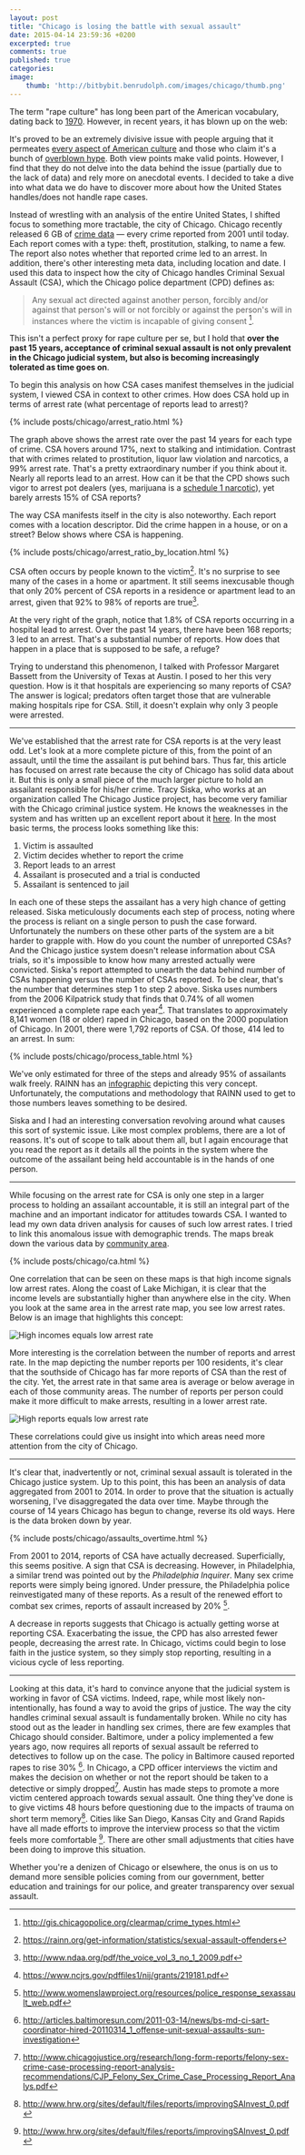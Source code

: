 ```yaml
---
layout: post
title: "Chicago is losing the battle with sexual assault"
date: 2015-04-14 23:59:36 +0200
excerpted: true
comments: true
published: true
categories:
image:
    thumb: 'http://bitbybit.benrudolph.com/images/chicago/thumb.png'
---
```


The term "rape culture" has long been part of the American vocabulary, dating back to [1970](http://en.wikipedia.org/wiki/Rape_culture#cite_note-Smith2004-11). However, in recent years, it has blown up on the web:

<div style="text-align:center">
<script type="text/javascript" src="//www.google.com/trends/embed.js?hl=en-US&q=rape+culture&tz&content=1&cid=TIMESERIES_GRAPH_0&export=5&w=500&h=330"></script>
</div>

<!-- more -->

It's proved to be an extremely divisive issue with people arguing that it permeates [every aspect of American culture](http://www.thenation.com/blog/172024/americas-rape-problem-we-refuse-admit-there-one) and those who claim it's a bunch of [overblown hype](http://time.com/30545/its-time-to-end-rape-culture-hysteria/). Both view points make valid points. However, I find that they do not delve into the data behind the issue (partially due to the lack of data) and rely more on anecdotal events. I decided to take a dive into what data we do have to discover more about how the United States handles/does not handle rape cases.

Instead of wrestling with an analysis of the entire United States, I shifted focus to something more tractable, the city of Chicago. Chicago recently released 6 GB of [crime data](https://data.cityofchicago.org/Public-Safety/Crimes-2001-to-present/ijzp-q8t2) — every crime reported from 2001 until today. Each report comes with a type: theft, prostitution, stalking, to name a few. The report also notes whether that reported crime led to an arrest. In addition, there's other interesting meta data, including location and date. I used this data to inspect how the city of Chicago handles Criminal Sexual Assault (CSA), which the Chicago police department (CPD) defines as:

> Any sexual act directed against another person, forcibly and/or against that person's will or not forcibly or against the person's will in instances where the victim is incapable of giving consent [^1].

This isn't a perfect proxy for rape culture per se, but I hold that **over the past 15 years, acceptance of criminal sexual assault is not only prevalent in the Chicago judicial system, but also is becoming increasingly tolerated as time goes on**.

To begin this analysis on how CSA cases manifest themselves in the judicial system, I viewed CSA in context to other crimes. How does CSA hold up in terms of arrest rate (what percentage of reports lead to arrest)?

{% include posts/chicago/arrest_ratio.html %}

The graph above shows the arrest rate over the past 14 years for each type of crime. CSA hovers around 17%, next to stalking and intimidation. Contrast that with crimes related to prostitution, liquor law violation and narcotics, a 99% arrest rate. That's a pretty extraordinary number if you think about it. Nearly all reports lead to an arrest. How can it be that the CPD shows such vigor to arrest pot dealers (yes, marijuana is a [schedule 1 narcotic](http://www.drugs.com/article/csa-schedule-1.html)), yet barely arrests 15% of CSA reports?

The way CSA manifests itself in the city is also noteworthy. Each report comes with a location descriptor. Did the crime happen in a house, or on a street? Below shows where CSA is happening.

{% include posts/chicago/arrest_ratio_by_location.html %}

CSA often occurs by people known to the victim[^2]. It's no surprise to see many of the cases in a home or apartment. It still seems inexcusable though that only 20% percent of CSA reports in a residence or apartment lead to an arrest, given that 92% to 98% of reports are true[^3].

At the very right of the graph, notice that 1.8% of CSA reports occurring in a hospital lead to arrest. Over the past 14 years, there have been 168 reports; 3 led to an arrest. That's a substantial number of reports. How does that happen in a place that is supposed to be safe, a refuge?

Trying to understand this phenomenon, I talked with Professor Margaret Bassett from the University of Texas at Austin. I posed to her this very question. How is it that hospitals are experiencing so many reports of CSA? The answer is logical; predators often target those that are vulnerable making hospitals ripe for CSA. Still, it doesn't explain why only 3 people were arrested.

---

We've established that the arrest rate for CSA reports is at the very least odd. Let's look at a more complete picture of this, from the point of an assault, until the time the assailant is put behind bars. Thus far, this article has focused on arrest rate because the city of Chicago has solid data about it. But this is only a small piece of the much larger picture to hold an assailant responsible for his/her crime. Tracy Siska, who works at an organization called The Chicago Justice project, has become very familiar with the Chicago criminal justice system. He knows the weaknesses in the system and has written up an excellent report about it [here](http://www.chicagojustice.org/research/long-form-reports/felony-sex-crime-case-processing-report-analysis-recommendations/CJP_Felony_Sex_Crime_Case_Processing_Report_Analys.pdf). In the most basic terms, the process looks something like this:

1. Victim is assaulted
2. Victim decides whether to report the crime
3. Report leads to an arrest
4. Assailant is prosecuted and a trial is conducted
5. Assailant is sentenced to jail

In each one of these steps the assailant has a very high chance of getting released. Siska meticulously documents each step of process, noting where the process is reliant on a single person to push the case forward. Unfortunately the numbers on these other parts of the system are a bit harder to grapple with. How do you count the number of unreported CSAs? And the Chicago justice system doesn't release information about CSA trials, so it's impossible to know how many arrested actually were convicted. Siska's report attempted to unearth the data behind number of CSAs happening versus the number of CSAs reported. To be clear, that's the number that determines step 1 to step 2 above. Siska uses numbers from the 2006 Kilpatrick study that finds that 0.74% of all women experienced a complete rape each year[^4]. That translates to approximately 8,141 women (18 or older) raped in Chicago, based on the 2000 population of Chicago. In 2001, there were 1,792 reports of CSA. Of those, 414 led to an arrest. In sum:

{% include posts/chicago/process_table.html %}


We've only estimated for three of the steps and already 95% of assailants walk freely. RAINN has an [infographic](https://rainn.org/get-information/statistics/reporting-rates) depicting this very concept. Unfortunately, the computations and methodology that RAINN used to get to those numbers leaves something to be desired.

Siska and I had an interesting conversation revolving around what causes this sort of systemic issue. Like most complex problems, there are a lot of reasons. It's out of scope to talk about them all, but I again encourage that you read the report as it details all the points in the system where the outcome of the assailant being held accountable is in the hands of one person.

---
While focusing on the arrest rate for CSA is only one step in a larger process to holding an assailant accountable, it is still an integral part of the machine and an important indicator for attitudes towards CSA. I wanted to lead my own data driven analysis for causes of such low arrest rates. I tried to link this anomalous issue with demographic trends. The maps break down the various data by [community area](http://en.wikipedia.org/wiki/Community_areas_in_Chicago).

{% include posts/chicago/ca.html %}


One correlation that can be seen on these maps is that high income signals low arrest rates. Along the coast of Lake Michigan, it is clear that the income levels are substantially higher than anywhere else in the city. When you look at the same area in the arrest rate map, you see low arrest rates. Below is an image that highlights this concept:

![High incomes equals low arrest rate](/images/chicago/high_income_low_arrests.png)

More interesting is the correlation between the number of reports and arrest rate. In the map depicting the number reports per 100 residents, it's clear that the southside of Chicago has far more reports of CSA than the rest of the city. Yet, the arrest rate in that same area is average or below average in each of those community areas. The number of reports per person could make it more difficult to make arrests, resulting in a lower arrest rate.

![High reports equals low arrest rate](/images/chicago/high_reports_low_arrests.png)

These correlations could give us insight into which areas need more attention from the city of Chicago.

---

It's clear that, inadvertently or not, criminal sexual assault is tolerated in the Chicago justice system. Up to this point, this has been an analysis of data aggregated from 2001 to 2014. In order to prove that the situation is actually worsening, I've disaggregated the data over time. Maybe through the course of 14 years Chicago has begun to change, reverse its old ways. Here is the data broken down by year.

{% include posts/chicago/assaults_overtime.html %}

From 2001 to 2014, reports of CSA have actually decreased. Superficially, this seems positive. A sign that CSA is decreasing. However, in Philadelphia, a similar trend was pointed out by the *Philadelphia Inquirer*. Many sex crime reports were simply being ignored. Under pressure, the Philadelphia police reinvestigated many of these reports. As a result of the renewed effort to combat sex crimes, reports of assault increased by 20% [^5].

A decrease in reports suggests that Chicago is actually getting worse at reporting CSA. Exacerbating the issue, the CPD has also arrested fewer people, decreasing the arrest rate. In Chicago, victims could begin to lose faith in the justice system, so they simply stop reporting, resulting in a vicious cycle of less reporting.

---

Looking at this data, it's hard to convince anyone that the judicial system is working in favor of CSA victims. Indeed, rape, while most likely non-intentionally, has found a way to avoid the grips of justice. The way the city handles criminal sexual assault is fundamentally broken. While no city has stood out as the leader in handling sex crimes, there are few examples that Chicago should consider. Baltimore, under a policy implemented a few years ago, now requires all reports of sexual assault be referred to detectives to follow up on the case. The policy in Baltimore caused reported rapes to rise 30% [^6]. In Chicago, a CPD officer interviews the victim and makes the decision on whether or not the report should be taken to a detective or simply dropped[^7]. Austin has made steps to promote a more victim centered approach towards sexual assault. One thing they've done is to give victims 48 hours before questioning due to the impacts of trauma on short term memory[^8]. Cities like San Diego, Kansas City and Grand Rapids have all made efforts to improve the interview process so that the victim feels more comfortable [^9]. There are other small adjustments that cities have been doing to improve this situation.

Whether you're a denizen of Chicago or elsewhere, the onus is on us to demand more sensible policies coming from our government, better education and trainings for our police, and greater transparency over sexual assault.

[^1]: http://gis.chicagopolice.org/clearmap/crime_types.html
[^2]: https://rainn.org/get-information/statistics/sexual-assault-offenders
[^3]: http://www.ndaa.org/pdf/the_voice_vol_3_no_1_2009.pdf
[^4]: https://www.ncjrs.gov/pdffiles1/nij/grants/219181.pdf
[^5]: http://www.womenslawproject.org/resources/police_response_sexassault_web.pdf
[^6]: http://articles.baltimoresun.com/2011-03-14/news/bs-md-ci-sart-coordinator-hired-20110314_1_offense-unit-sexual-assaults-sun-investigation
[^7]: http://www.chicagojustice.org/research/long-form-reports/felony-sex-crime-case-processing-report-analysis-recommendations/CJP_Felony_Sex_Crime_Case_Processing_Report_Analys.pdf
[^8]: http://www.hrw.org/sites/default/files/reports/improvingSAInvest_0.pdf
[^9]: http://www.hrw.org/sites/default/files/reports/improvingSAInvest_0.pdf
